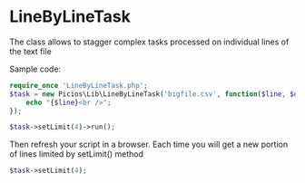 # LineByLineTask

The class allows to stagger complex tasks processed on individual lines of the text file

Sample code:

``` php
require_once 'LineByLineTask.php';
$task = new Picios\Lib\LineByLineTask('bigfile.csv', function($line, $op) {
	echo "{$line}<br />";
});

$task->setLimit(4)->run();
```

Then refresh your script in a browser. Each time you will get a new portion of lines limited by setLimit() method

``` php
$task->setLimit(4);
```

